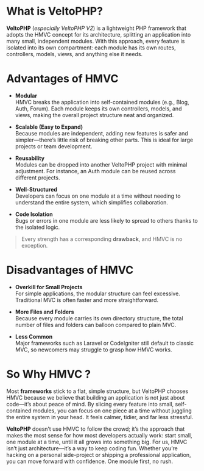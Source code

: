 # What is VeltoPHP?

**VeltoPHP** (*especially VeltoPHP V2*) is a lightweight PHP framework that adopts the HMVC concept for its architecture, splitting an application into many small, independent modules. With this approach, every feature is isolated into its own compartment: each module has its own routes, controllers, models, views, and anything else it needs.

# Advantages of HMVC

-   **Modular**  
    HMVC breaks the application into self-contained modules (e.g., Blog, Auth, Forum). Each module keeps its own controllers, models, and views, making the overall project structure neat and organized.
    
-   **Scalable (Easy to Expand)**  
    Because modules are independent, adding new features is safer and simpler—there’s little risk of breaking other parts. This is ideal for large projects or team development.
    
-   **Reusability**  
    Modules can be dropped into another VeltoPHP project with minimal adjustment. For instance, an Auth module can be reused across different projects.
    
-   **Well-Structured**  
    Developers can focus on one module at a time without needing to understand the entire system, which simplifies collaboration.
    
-   **Code Isolation**  
    Bugs or errors in one module are less likely to spread to others thanks to the isolated logic.
    

> Every strength has a corresponding **drawback**, and HMVC is no exception.

# Disadvantages of HMVC

-   **Overkill for Small Projects**  
    For simple applications, the modular structure can feel excessive. Traditional MVC is often faster and more straightforward.
    
-   **More Files and Folders**  
    Because every module carries its own directory structure, the total number of files and folders can balloon compared to plain MVC.
    
-   **Less Common**  
    Major frameworks such as Laravel or CodeIgniter still default to classic MVC, so newcomers may struggle to grasp how HMVC works.


# So Why HMVC ?

Most **frameworks** stick to a flat, simple structure, but VeltoPHP chooses HMVC because we believe that building an application is not just about code—it’s about peace of mind. By slicing every feature into small, self-contained modules, you can focus on one piece at a time without juggling the entire system in your head. It feels calmer, tidier, and far less stressful.

**VeltoPHP** doesn’t use HMVC to follow the crowd; it’s the approach that makes the most sense for how most developers actually work: start small, one module at a time, until it all grows into something big. For us, HMVC isn’t just architecture—it’s a way to keep coding fun. Whether you’re hacking on a personal side-project or shipping a professional application, you can move forward with confidence. One module first, no rush.